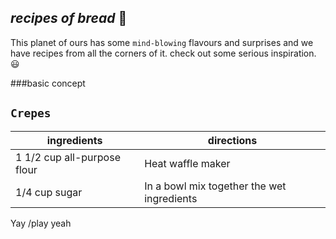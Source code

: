 
## *recipes of bread* :bread:

This planet of ours has some `mind-blowing` flavours and surprises and we have recipes from all the corners of it. check out some serious inspiration. :smiley:

###basic concept

`Crepes`
--------
ingredients | directions
------------ | -------------
1 1/2 cup all-purpose flour | Heat waffle maker
1/4 cup sugar | In a bowl mix together the wet ingredients

Yay /play yeah
